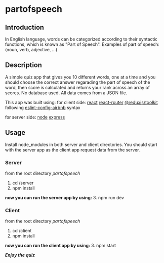# partofspeech

## Introduction

In English language, words can be categorized according to their syntactic functions, which is known as "Part of Speech".
Examples of part of speech: (noun, verb, adjective, ...)

## Description

A simple quiz app that gives you 10 different words, one at a time and you should choose the correct answer regarading the part of speech of the word,
then score is calculated and returns your rank across an array of scores. No database used. All data comes from a JSON file.

This app was built using:
for client side:
[react](https://reactjs.org/)
[react-router](https://reactrouter.com/en/main)
[@reduxjs/toolkit](https://redux-toolkit.js.org/)
following [eslint-config-airbnb](https://github.com/airbnb/javascript) syntax

for server side:
[node](https://nodejs.org/en/)
[express](https://expressjs.com/)

## Usage

Install node_modules in both server and client directories.
You should start with the server app as the client app request data from the server.

### Server

from the root directory *partofspeech*
1. cd /server
2. npm install

**now you can run the server app by using:**
3. npm run dev

### Client

from the root directory *partofspeech*
1. cd /client
2. npm install

**now you can run the client app by using:**
3. npm start


***Enjoy the quiz***
